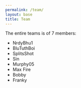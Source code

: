 ```yaml
---
permalink: /team/
layout: base
title: Team
---
```


The entire teams is of 7 members:
- NrdyBhu1
- BluTuthBoi
- SplitsShot
- Sin
- Murphy05
- Max Fire
- Bobby
- Franky 


